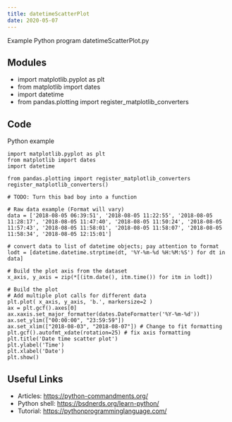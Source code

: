 ```yaml
---
title: datetimeScatterPlot
date: 2020-05-07
---
```

Example Python program datetimeScatterPlot.py

## Modules

* import matplotlib.pyplot as plt
* from matplotlib import dates
* import datetime
* from pandas.plotting import register_matplotlib_converters

## Code

Python example

    import matplotlib.pyplot as plt
    from matplotlib import dates
    import datetime
    
    from pandas.plotting import register_matplotlib_converters
    register_matplotlib_converters()
    
    # TODO: Turn this bad boy into a function
    
    # Raw data example (Format will vary)
    data = ['2018-08-05 06:39:51', '2018-08-05 11:22:55', '2018-08-05 11:28:17', '2018-08-05 11:47:40', '2018-08-05 11:50:24', '2018-08-05 11:57:43', '2018-08-05 11:58:01', '2018-08-05 11:58:07', '2018-08-05 11:58:34', '2018-08-05 12:15:01']
    
    # convert data to list of datetime objects; pay attention to format
    lodt = [datetime.datetime.strptime(dt, '%Y-%m-%d %H:%M:%S') for dt in data]
    
    # Build the plot axis from the dataset
    x_axis, y_axis = zip(*[(itm.date(), itm.time()) for itm in lodt])
    
    # Build the plot
    # Add multiple plot calls for different data
    plt.plot( x_axis, y_axis, 'b.', markersize=2 ) 
    ax = plt.gcf().axes[0]
    ax.xaxis.set_major_formatter(dates.DateFormatter('%Y-%m-%d'))
    ax.set_ylim(["00:00:00", "23:59:59"])
    ax.set_xlim(["2018-08-03", "2018-08-07"]) # Change to fit formatting
    plt.gcf().autofmt_xdate(rotation=25) # fix axis formatting
    plt.title('Date time scatter plot')
    plt.ylabel('Time')
    plt.xlabel('Date')
    plt.show()

## Useful Links

- Articles: https://python-commandments.org/
- Python shell: https://bsdnerds.org/learn-python/
- Tutorial: https://pythonprogramminglanguage.com/
